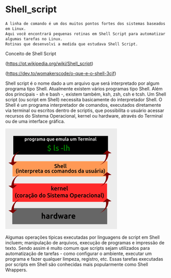 # Shell_script
	A linha de comando é um dos muitos pontos fortes dos sistemas baseados em Linux.
	Aqui você encontrará pequenas rotinas em Shell Script para automatizar algumas tarefas no Linux.
	Rotinas que desenvolvi a medida que estudava Shell Script.

Conceito de Shell Script

(https://pt.wikipedia.org/wiki/Shell_script)

(https://dev.to/womakerscode/o-que-e-o-shell-3cjf)

  Shell script é o nome dado a um arquivo que será interpretado por algum programa tipo Shell. Atualmente existem vários programas tipo Shell. Além dos principais - sh e bash -, existem também, ksh, zsh, csh e tcsh. Um Shell script (ou script em Shell) necessita basicamente do interpretador Shell.
  O Shell é um programa interpretador de comandos, executados diretamente via terminal ou escritos dentro de scriptis, que possibilita o usuário acessar recursos do Sistema Operacional, kernel ou hardware, através do Terminal ou de uma interface gráfica.
  
  ![image](eskema.png)

  Algumas operações típicas executadas por linguagens de script em Shell incluem; manipulação de arquivos, execução de programas e impressão de texto. Sendo assim é muito comum que scripts sejam utilizados para automatização de tarefas - como configurar o ambiente, executar um programa e fazer qualquer limpeza, registro, etc. Essas tarefas executadas por scripts em Shell são conhecidas mais popularmente como Shell Wrappers.


